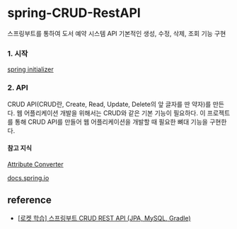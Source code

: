 # spring-CRUD-RestAPI

스프링부트를 통하여 도서 예약 시스템 API
기본적인 생성, 수정, 삭제, 조회 기능 구현


### 1. 시작
[spring initializer](https://start.spring.io/)

### 2. API
CRUD API(CRUD란, Create, Read, Update, Delete의 앞 글자를 딴 약자)를 만든다.
웹 어플리케이션 개발을 위해서는 CRUD와 같은 기본 기능이 필요하다.
이 프로젝트를 통해 CRUD API를 만들어 웹 어플리케이션을 개발할 때 필요한 뼈대 기능을 구현한다.

#### 참고 지식
 [Attribute Converter](https://lng1982.tistory.com/279)
 
 [docs.spring.io](https://lng1982.tistory.com/279)

## reference
* [[로켓 학습] 스프링부트 CRUD REST API (JPA, MySQL, Gradle)](https://covenant.tistory.com/243?category=730169)
